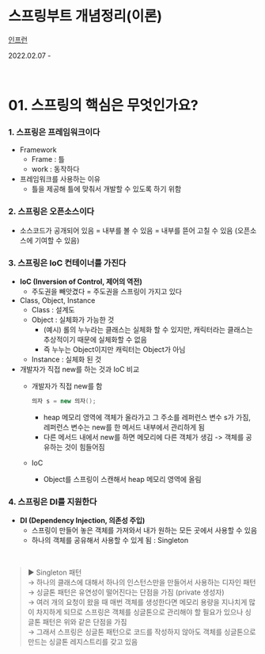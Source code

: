 # 스프링부트 개념정리(이론)
[인프런](https://www.inflearn.com/course/%EC%8A%A4%ED%94%84%EB%A7%81%EB%B6%80%ED%8A%B8-%EA%B0%9C%EB%85%90%EC%A0%95%EB%A6%AC)

2022.02.07 -

<br>

# 01. 스프링의 핵심은 무엇인가요?

### 1. 스프링은 프레임워크이다
- Framework
  - Frame : 틀
  - work : 동작하다
- 프레임워크를 사용하는 이유
  - 틀을 제공해 틀에 맞춰서 개발할 수 있도록 하기 위함

### 2. 스프링은 오픈소스이다
- 소스코드가 공개되어 있음 = 내부를 볼 수 있음 = 내부를 뜯어 고칠 수 있음 (오픈소스에 기여할 수 있음)

### 3. 스프링은 IoC 컨테이너를 가진다
- __IoC (Inversion of Control, 제어의 역전)__
  - 주도권을 빼앗겼다 = 주도권을 스프링이 가지고 있다
- Class, Object, Instance
    - Class : 설계도
    - Object : 실체화가 가능한 것
        - (예시) 롤의 누누라는 클래스는 실체화 할 수 있지만, 캐릭터라는 클래스는 추상적이기 때문에 실체화할 수 없음
        - 즉 누누는 Object이지만 캐릭터는 Object가 아님
    - Instance : 실체화 된 것
- 개발자가 직접 new를 하는 것과 IoC 비교
    - 개발자가 직접 new를 함
  
        ```JAVA
        의자 s = new 의자();
        ```
        - heap 메모리 영역에 객체가 올라가고 그 주소를 레퍼런스 변수 s가 가짐, 레퍼런스 변수는 new를 한 메서드 내부에서 관리하게 됨
        - 다른 메서드 내에서 new를 하면 메모리에 다른 객체가 생김 -> 객체를 공유하는 것이 힘들어짐
    - IoC
        - Object를 스프링이 스캔해서 heap 메모리 영역에 올림

### 4. 스프링은 DI를 지원한다
- __DI (Dependency Injection, 의존성 주입)__
  - 스프링이 만들어 놓은 객체를 가져와서 내가 원하는 모든 곳에서 사용할 수 있음
  - 하나의 객체를 공유해서 사용할 수 있게 됨 : Singleton

<br>

>▶ Singleton 패턴   
→ 하나의 클래스에 대해서 하나의 인스턴스만을 만들어서 사용하는 디자인 패턴   
→ 싱글톤 패턴은 유연성이 떨어진다는 단점을 가짐 (private 생성자)   
→ 여러 개의 요청이 왔을 때 매번 객체를 생성한다면 메모리 용량을 지나치게 많이 차지하게 되므로 스프링은 객체를 싱글톤으로 관리해야 할 필요가 있으나 싱글톤 패턴은 위와 같은 단점을 가짐   
→ 그래서 스프링은 싱글톤 패턴으로 코드를 작성하지 않아도 객체를 싱글톤으로 만드는 싱글톤 레지스트리를 갖고 있음

